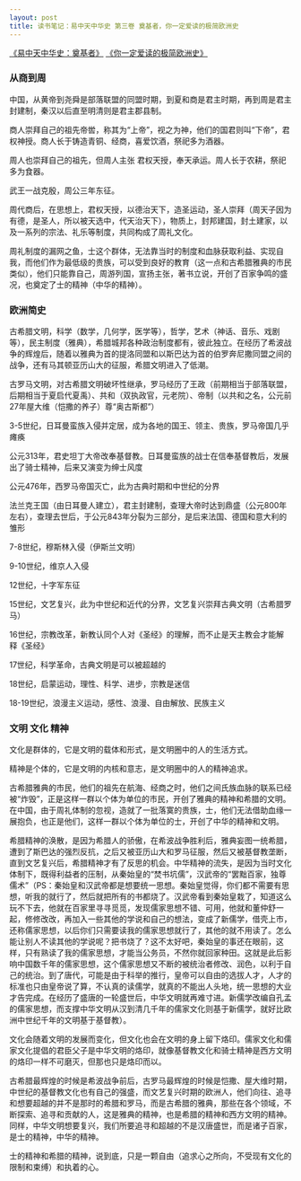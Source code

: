 ```yaml
---
layout: post
title: 读书笔记：易中天中华史 第三卷 奠基者，你一定爱读的极简欧洲史
---
```


[《易中天中华史：奠基者》](http://read.douban.com/ebook/1144864/) [《你一定爱读的极简欧洲史》](http://read.douban.com/ebook/1362753/)

### 从商到周

中国，从黄帝到尧舜是部落联盟的同盟时期，到夏和商是君主时期，再到周是君主封建制，秦汉以后直至明清则是君主郡县制。

商人崇拜自己的祖先帝喾，称其为“上帝”，视之为神，他们的国君则叫“下帝”，君权神授。商人长于铸造青铜、经商，喜爱饮酒，祭祀多为酒器。

周人也崇拜自己的祖先，但周人主张 君权天授，奉天承运。周人长于农耕，祭祀多为食器。

武王一战克殷，周公三年东征。

周代商后，在思想上，君权天授，以德治天下，造圣运动，圣人崇拜（周天子因为有德，是圣人，所以被天选中，代天治天下），物质上，封邦建国，封土建家，以及一系列的宗法、礼乐等制度，共同构成了周礼文化。

周礼制度的漏网之鱼，士这个群体，无法靠当时的制度和血脉获取利益、实现自我，而他们作为最低级的贵族，可以受到良好的教育（这一点和古希腊雅典的市民类似），他们只能靠自己，周游列国，宣扬主张，著书立说，开创了百家争鸣的盛况，也奠定了士的精神（中华的精神）。

<!--more-->

### 欧洲简史

古希腊文明，科学（数学，几何学，医学等），哲学，艺术（神话、音乐、戏剧等），民主制度（雅典），希腊城邦各种政治制度都有，彼此独立。在经历了希波战争的辉煌后，随着以雅典为首的提洛同盟和以斯巴达为首的伯罗奔尼撒同盟之间的战争，还有马其顿亚历山大的征服，希腊文明进入了低潮。

古罗马文明，对古希腊文明破坏性继承，罗马经历了王政（前期相当于部落联盟，后期相当于夏启代夏禹）、共和（双执政官，元老院）、帝制（以共和之名，公元前27年屋大维（恺撒的养子）尊“奥古斯都”）

3-5世纪，日耳曼蛮族入侵并定居，成为各地的国王、领主、贵族，罗马帝国几乎瘫痪

公元313年，君史坦丁大帝改奉基督教。日耳曼蛮族的战士在信奉基督教后，发展出了骑士精神，后来又演变为绅士风度

公元476年，西罗马帝国灭亡，此为古典时期和中世纪的分界

法兰克王国（由日耳曼人建立），君主封建制，查理大帝时达到鼎盛（公元800年左右），查理去世后，于公元843年分裂为三部分，是后来法国、德国和意大利的雏形

7-8世纪，穆斯林入侵（伊斯兰文明）

9-10世纪，维京人入侵

12世纪，十字军东征

15世纪，文艺复兴，此为中世纪和近代的分界，文艺复兴崇拜古典文明（古希腊罗马）

16世纪，宗教改革，新教认同个人对《圣经》的理解，而不止是天主教会才能解释《圣经》

17世纪，科学革命，古典文明是可以被超越的

18世纪，启蒙运动，理性、科学、进步，宗教是迷信

18-19世纪，浪漫主义运动，感性、浪漫、自由解放、民族主义

### 文明 文化 精神

文化是群体的，它是文明的载体和形式，是文明圈中的人的生活方式。

精神是个体的，它是文明的内核和意志，是文明圈中的人的精神追求。

古希腊雅典的市民，他们的祖先在航海、经商之时，他们之间氏族血脉的联系已经被“炸毁”，正是这样一群以个体为单位的市民，开创了雅典的精神和希腊的文明。在中国，由于周礼体制的忽视，造就了一批落寞的贵族，士，他们无法借助血缘一展抱负，也正是他们，这样一群以个体为单位的士，开创了中华的精神和文明。

希腊精神的涣散，是因为希腊人的骄傲，在希波战争胜利后，雅典妄图一统希腊，遭到了斯巴达的强烈反抗，之后又被亚历山大和罗马征服，然后又被基督教垄断，直到文艺复兴后，希腊精神才有了反思的机会。中华精神的流失，是因为当时文化体制下，既得利益者的压制，从秦始皇的“焚书坑儒”，汉武帝的“罢黜百家，独尊儒术”（PS：秦始皇和汉武帝都是想要统一思想。秦始皇觉得，你们都不需要有思想，听我的就行了，然后就把所有的书都烧了。汉武帝看到秦始皇栽了，知道这么玩不下去，他就在百家里寻寻觅觅，发现儒家思想不错、可用，他就和董仲舒一起，修修改改，再加入一些其他的学说和自己的想法，变成了新儒学，借壳上市，还称儒家思想，以后你们只需要读我的儒家思想就行了，其他的就不用读了。怎么能让别人不读其他的学说呢？把书烧了？这不太好吧，秦始皇的事还在眼前，这样，只有熟读了我的儒家思想，才能当公务员，不然你就回家种田。这就是此后影响中国数千年的儒家思想，这个儒家思想又不断的被统治者修改、润色，以利于自己的统治。到了唐代，可能是由于科举的推行，皇帝可以自由的选拔人才，人才的标准也只由皇帝说了算，不认真的读儒学，就真的不能出人头地，统一思想的大业才告完成。在经历了盛唐的一轮盛世后，中华文明就再难寸进。新儒学改编自孔孟的儒家思想，而支撑中华文明从汉到清几千年的儒家文化则基于新儒学，就好比欧洲中世纪千年的文明基于基督教）。

文化会随着文明的发展而变化，但文化也会在文明的身上留下烙印。儒家文化和儒家文化提倡的君臣父子是中华文明的烙印，就像基督教文化和骑士精神是西方文明的烙印一样不可磨灭，但那也只是烙印而以。

古希腊最辉煌的时候是希波战争前后，古罗马最辉煌的时候是恺撒、屋大维时期，中世纪的基督教文化也有自己的强盛，而文艺复兴时期的欧洲人，他们向往、追寻和想要超越的并不是那时的希腊和罗马，而是古希腊的雅典，那些在各个领域，不断探索、追寻和贡献的人，这是雅典的精神，也是希腊的精神和西方文明的精神。同样，中华文明想要复兴，我们所要追寻和超越的不是汉唐盛世，而是诸子百家，是士的精神，中华的精神。

士的精神和希腊的精神，说到底，只是一颗自由（追求心之所向，不受现有文化的限制和束缚）和执着的心。

